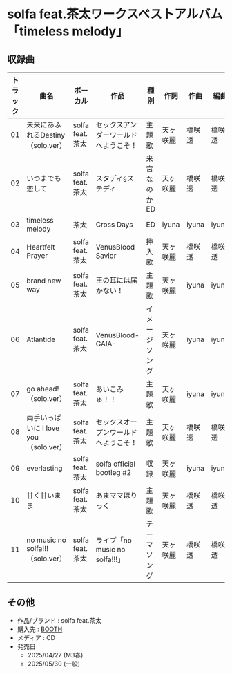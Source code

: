 # solfa feat.茶太ワークスベストアルバム「timeless melody」

## 収録曲

| トラック | 曲名 | ボーカル | 作品 | 種別 | 作詞 | 作曲 | 編曲 | その他 | 年 |
|---|---|---|---|---|---|---|---|---|---|
| 01 | 未来にあふれるDestiny（solo.ver） | solfa feat.茶太 | セックスアンダーワールドへようこそ！ | 主題歌 | 天ヶ咲麗 | 橋咲透 | 橋咲透 |  | 2021 |
| 02 | いつまでも恋して | solfa feat.茶太 | スタディ§ステディ | 来宮なのかED | 天ヶ咲麗 | 橋咲透 | 橋咲透 | | 2019 |
| 03 | timeless melody | 茶太 | Cross Days | ED | iyuna | iyuna | iyuna | | 2010 |
| 04 | Heartfelt Prayer | solfa feat.茶太 | VenusBlood Savior | 挿入歌 | 天ヶ咲麗 | 橋咲透 | 橋咲透 | | 2022 |
| 05 | brand new way | solfa feat.茶太 | 王の耳には届かない！ | 主題歌 | 天ヶ咲麗 | iyuna | iyuna | | 2016 |
| 06 | Atlantide | solfa feat.茶太 | VenusBlood-GAIA- | イメージソング | 天ヶ咲麗 | iyuna | iyuna | | 2013 |
| 07 | go ahead!（solo.ver） | solfa feat.茶太 | あいこみゅ！！ | 主題歌 | 天ヶ咲麗 | iyuna | iyuna |  | 2013 |
| 08 | 両手いっぱいに I love you（solo.ver） | solfa feat.茶太 | セックスオープンワールドへようこそ！ | 主題歌 | 天ヶ咲麗 | 橋咲透 | 橋咲透 |  | 2019 |
| 09 | everlasting | solfa feat.茶太 | solfa official bootleg #2 | 収録 | 天ヶ咲麗 | iyuna | iyuna | | 2017 |
| 10 | 甘く甘いまま | solfa feat.茶太 | あまママほりっく | 主題歌 | 天ヶ咲麗 | 橋咲透 | 橋咲透 | | 2020 |
| 11 | no music no solfa!!!（solo.ver） | solfa feat.茶太 | ライブ「no music no solfa!!!」 | テーマソング | 天ヶ咲麗 | 橋咲透 | 橋咲透 | | 2013 |

## その他

- 作品/ブランド : solfa feat.茶太
- 購入先 : [BOOTH](https://madaranosora.booth.pm/items/6710943)
- メディア : CD
- 発売日
    - 2025/04/27 (M3春)
    - 2025/05/30 (一般)
